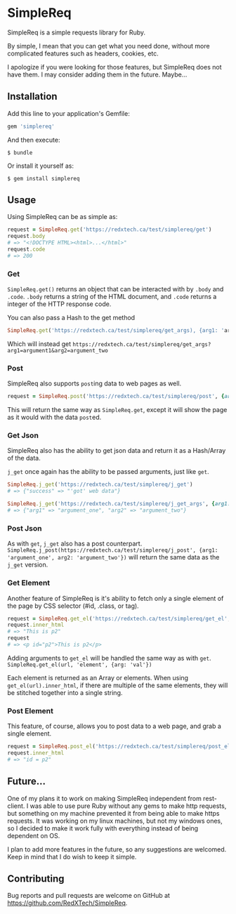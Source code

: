# SimpleReq

SimpleReq is a simple requests library for Ruby.

By simple, I mean that you can get what you need done, without more complicated features such as headers, cookies, etc.

I apologize if you were looking for those features, but SimpleReq does not have them. I may consider adding them in the future. Maybe...

## Installation

Add this line to your application's Gemfile:

```ruby
gem 'simplereq'
```

And then execute:

    $ bundle

Or install it yourself as:

    $ gem install simplereq

## Usage

Using SimpleReq can be as simple as:
 ```ruby
request = SimpleReq.get('https://redxtech.ca/test/simplereq/get')
request.body
# => "<!DOCTYPE HTML><html>...</html>"
request.code
# => 200
```

### Get
`SimpleReq.get()` returns an object that can be interacted with by `.body` and `.code`. `.body` returns a string of the HTML document, and `.code` returns a integer of the HTTP response code.

You can also pass a Hash to the get method
```ruby
SimpleReq.get('https://redxtech.ca/test/simplereq/get_args), {arg1: 'argument_one', arg2: 'argument_two'}`)
```
Which will instead get `https://redxtech.ca/test/simplereq/get_args?arg1=argument1&arg2=argument_two`

### Post
SimpleReq also supports `post`ing data to web pages as well.
```ruby
request = SimpleReq.post('https://redxtech.ca/test/simplereq/post', {arg1: 'argument_one', arg2: 'argument_two'})
```
This will return the same way as `SimpleReq.get`, except it will show the page as it would with the data `post`ed.

### Get Json
SimpleReq also has the ability to get json data and return it as a Hash/Array of the data.

`j_get` once again has the ability to be passed arguments, just like `get`.

```ruby
SimpleReq.j_get('https://redxtech.ca/test/simplereq/j_get')
# => {"success" => "'got' web data"}

SimpleReq.j_get('https://redxtech.ca/test/simplereq/j_get_args', {arg1: 'argument_one', arg2: 'argument_two'})
# => {"arg1" => "argument_one", "arg2" => "argument_two"}
```

### Post Json
As with `get`, `j_get` also has a post counterpart.
`SimpleReq.j_post(https://redxtech.ca/test/simplereq/j_post', {arg1: 'argument_one', arg2: 'argument_two'})` will return the same data as the `j_get` version.

### Get Element
Another feature of SimpleReq is it's ability to fetch only a single element of the page by CSS selector (#id, .class, or tag).
```ruby
request = SimpleReq.get_el('https://redxtech.ca/test/simplereq/get_el', '#p2')
request.inner_html
# => "This is p2"
request
# => <p id="p2">This is p2</p>
```

Adding arguments to `get_el` will be handled the same way as with `get`.
`SimpleReq.get_el(url, 'element', {arg: 'val'})`

Each element is returned as an Array or elements. When using `get_el(url).inner_html`, if there are multiple of the same elements, they will be stitched together into a single string.

### Post Element
This feature, of course, allows you to post data to a web page, and grab a single element.
```ruby
request = SimpleReq.post_el('https://redxtech.ca/test/simplereq/post_el', '#p2', {"#p2" => 'id = p2'})
request.inner_html
# => "id = p2"
```

## Future...
One of my plans it to work on making SimpleReq independent from rest-client. I was able to use pure Ruby without any gems to make http requests, but something on my machine prevented it from being able to make https requests. It was working on my linux machines, but not my windows ones, so I decided to make it work fully with everything instead of being dependent on OS.

I plan to add more features in the future, so any suggestions are welcomed. Keep in mind that I do wish to keep it simple.

## Contributing

Bug reports and pull requests are welcome on GitHub at https://github.com/RedXTech/SimpleReq.


